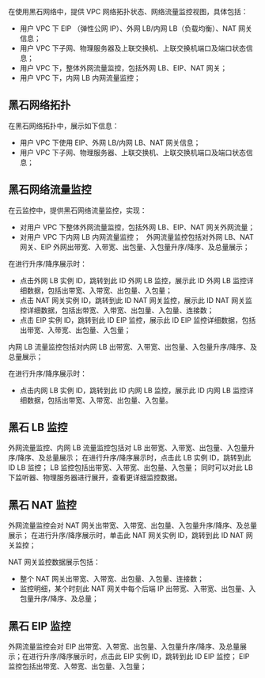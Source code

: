 在使用黑石网络中，提供 VPC 网络拓扑状态、网络流量监控视图，具体包括：
- 用户 VPC 下 EIP （弹性公网 IP）、外网 LB/内网 LB（负载均衡）、NAT 网关信息；
- 用户 VPC 下子网、物理服务器及上联交换机、上联交换机端口及端口状态信息；
- 用户 VPC 下，整体外网流量监控，包括外网 LB、EIP、NAT 网关；
- 用户 VPC 下，内网 LB 内网流量监控；
 
## 黑石网络拓扑
在黑石网络拓扑中，展示如下信息：
- 用户 VPC 下使用 EIP、外网 LB/内网 LB、NAT 网关信息；
- 用户 VPC 下子网、物理服务器、上联交换机、上联交换机端口及端口状态信息；

## 黑石网络流量监控
在云监控中，提供黑石网络流量监控，实现：
- 对用户 VPC 下整体外网流量监控，包括外网 LB、EIP、NAT 网关外网流量；
- 对用户 VPC 下内网 LB 内网流量监控；
 
外网流量监控包括对外网 LB、NAT 网关、EIP 外网出带宽、入带宽、出包量、入包量升序/降序、及总量展示；

在进行升序/降序展示时：
- 点击外网 LB 实例 ID，跳转到此 ID 外网 LB 监控，展示此 ID 外网 LB 监控详细数据，包括出带宽、入带宽、出包量、入包量；
- 点击 NAT 网关实例 ID，跳转到此 ID NAT 网关监控，展示此 ID NAT 网关监控详细数据，包括出带宽、入带宽、出包量、入包量、连接数；
- 点击 EIP 实例 ID，跳转到此 ID EIP 监控，展示此 ID EIP 监控详细数据，包括出带宽、入带宽、出包量、入包量；

内网 LB 流量监控包括对内网 LB 出带宽、入带宽、出包量、入包量升序/降序、及总量展示；

在进行升序/降序展示时：
- 点击内网 LB 实例 ID，跳转到此 ID 内网 LB 监控，展示此 ID 内网 LB 监控详细数据，包括出带宽、入带宽、出包量、入包量。
 
## 黑石 LB 监控
外网流量监控、内网 LB 流量监控包括对 LB 出带宽、入带宽、出包量、入包量升序/降序、及总量展示；
在进行升序/降序展示时，点击此 LB 实例 ID，跳转到此 ID LB 监控；
LB 监控包括出带宽、入带宽、出包量、入包量；
同时可以对此 LB 下监听器、物理服务器进行展开，查看更详细监控数据。
 
## 黑石 NAT 监控
外网流量监控会对 NAT 网关出带宽、入带宽、出包量、入包量升序/降序、及总量展示；
在进行升序/降序展示时，单击此 NAT 网关实例 ID，跳转到此 ID NAT 网关监控；

NAT 网关监控数据展示包括：
- 整个 NAT 网关出带宽、入带宽、出包量、入包量、连接数；
- 监控明细，某个时刻此 NAT 网关中每个后端 IP 出带宽、入带宽、出包量、入包量升序/降序、及总量；

## 黑石 EIP 监控
外网流量监控会对 EIP 出带宽、入带宽、出包量、入包量升序/降序、及总量展示；在进行升序/降序展示时，点击此 EIP 实例 ID，跳转到此 ID EIP 监控；
EIP 监控包括出带宽、入带宽、出包量、入包量；
